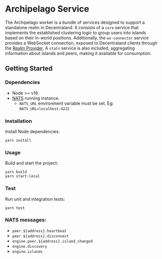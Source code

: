 # Archipelago Service

The Archipelago worker is a bundle of services designed to support a standalone realm in Decentraland. It consists of a `core` service that implements the established clustering logic to group users into islands based on their in-world positions. Additionally, the `ws-connector` service provides a WebSocket connection, exposed to Decentraland clients through the [Realm Provider](https://github.com/decentraland/realm-provider/). A `stats` service is also included, aggregating information about islands and peers, making it available for consumption.

## Getting Started

### Dependencies

- Node >= v16
- [NATS](https://nats.io/) running instance.
   - `NATS_URL` environment variable must be set. Eg: `NATS_URL=localhost:4222`

### Installation

Install Node dependencies:

```
yarn install
```

### Usage

Build and start the project:

```
yarn build
yarn start:local
```

### Test

Run unit and integration tests:

```
yarn test
```

### NATS messages:

- `peer.${address}.heartbeat`
- `peer.${address}.disconnect`
- `engine.peer.${address}.island_changed`
- `engine.discovery`
- `engine.islands`
